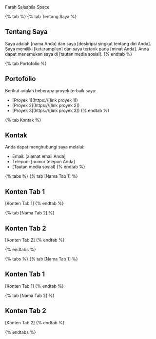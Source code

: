 Farah Salsabila Space


{% tab %}
{% tab Tentang Saya %}
## Tentang Saya
Saya adalah [nama Anda] dan saya [deskripsi singkat tentang diri Anda]. Saya memiliki [keterampilan] dan saya tertarik pada [minat Anda]. Anda dapat menemukan saya di [tautan media sosial].
{% endtab %}

{% tab Portofolio %}
## Portofolio
Berikut adalah beberapa proyek terbaik saya:
* [Proyek 1](https://[link proyek 1])
* [Proyek 2](https://[link proyek 2])
* [Proyek 3](https://[link proyek 3])
{% endtab %}

{% tab Kontak %}
## Kontak
Anda dapat menghubungi saya melalui:
* Email: [alamat email Anda]
* Telepon: [nomor telepon Anda]
* [Tautan media sosial]
{% endtab %}


{% tabs %}
{% tab [Nama Tab 1] %}
## Konten Tab 1
[Konten Tab 1]
{% endtab %}

{% tab [Nama Tab 2] %}
## Konten Tab 2
[Konten Tab 2]
{% endtab %}

{% endtabs %}



{% tabs %}
{% tab [Nama Tab 1] %}
## Konten Tab 1
[Konten Tab 1]
{% endtab %}

{% tab [Nama Tab 2] %}
## Konten Tab 2
[Konten Tab 2]
{% endtab %}

{% endtabs %}
